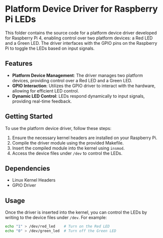 # Platform Device Driver for Raspberry Pi LEDs

This folder contains the source code for a platform device driver developed for Raspberry Pi 4, enabling control over two platform devices: a Red LED and a Green LED. The driver interfaces with the GPIO pins on the Raspberry Pi to toggle the LEDs based on input signals.

## Features

- **Platform Device Management**: The driver manages two platform devices, providing control over a Red LED and a Green LED.
- **GPIO Interaction**: Utilizes the GPIO driver to interact with the hardware, allowing for efficient LED control.
- **Dynamic LED Control**: LEDs respond dynamically to input signals, providing real-time feedback.

## Getting Started

To use the platform device driver, follow these steps:

1. Ensure the necessary kernel headers are installed on your Raspberry Pi.
2. Compile the driver module using the provided Makefile.
3. Insert the compiled module into the kernel using `insmod`.
4. Access the device files under `/dev` to control the LEDs.

## Dependencies

- Linux Kernel Headers
- GPIO Driver

## Usage

Once the driver is inserted into the kernel, you can control the LEDs by writing to the device files under `/dev`. For example:

```bash
echo "1" > /dev/red_led    # Turn on the Red LED
echo "0" > /dev/green_led  # Turn off the Green LED

